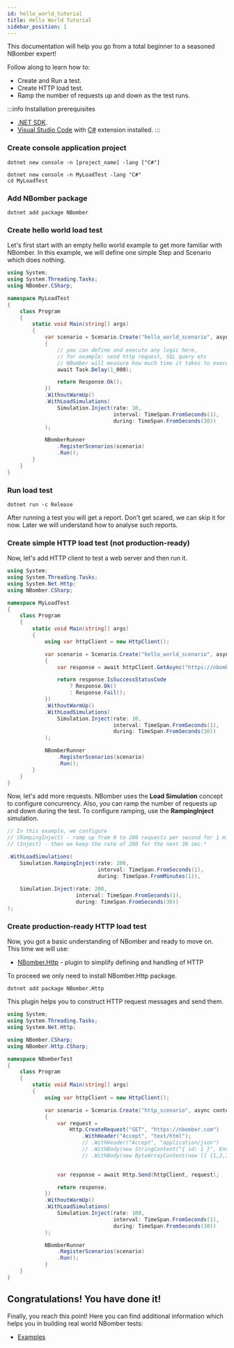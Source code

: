 ```yaml
---
id: hello_world_tutorial
title: Hello World Tutorial
sidebar_position: 1
---
```


This documentation will help you go from a total beginner to a seasoned NBomber expert!

Follow along to learn how to:
- Create and Run a test.
- Create HTTP load test.
- Ramp the number of requests up and down as the test runs.

:::info
Installation prerequisites

- [.NET SDK](https://dotnet.microsoft.com/download).
- [Visual Studio Code](https://code.visualstudio.com/) with [C#](https://marketplace.visualstudio.com/items?itemName=ms-dotnettools.csharp) extension installed.
:::

### Create console application project

```code
dotnet new console -n [project_name] -lang ["C#"]
```
```code
dotnet new console -n MyLoadTest -lang "C#"
cd MyLoadTest
```

### Add NBomber package

```code
dotnet add package NBomber
```

### Create hello world load test

Let's first start with an empty hello world example to get more familiar with NBomber. In this example, we will define one simple Step and Scenario which does nothing.


```csharp title="Program.cs"
using System;
using System.Threading.Tasks;
using NBomber.CSharp;

namespace MyLoadTest
{
    class Program
    {
        static void Main(string[] args)
        {   
            var scenario = Scenario.Create("hello_world_scenario", async context =>
            {
                // you can define and execute any logic here,
                // for example: send http request, SQL query etc
                // NBomber will measure how much time it takes to execute your logic
                await Task.Delay(1_000);

                return Response.Ok();
            })
            .WithoutWarmUp()
            .WithLoadSimulations(
                Simulation.Inject(rate: 10,
                                  interval: TimeSpan.FromSeconds(1),
                                  during: TimeSpan.FromSeconds(30))
            );

            NBomberRunner
                .RegisterScenarios(scenario)
                .Run();
        }
    }
}
```

### Run load test

```code
dotnet run -c Release
```

After running a test you will get a report. Don't get scared, we can skip it for now. Later we will understand how to analyse such reports.

### Create simple HTTP load test (not production-ready)

Now, let's add HTTP client to test a web server and then run it. 

```csharp title="Program.cs"
using System;
using System.Threading.Tasks;
using System.Net.Http;
using NBomber.CSharp;

namespace MyLoadTest
{
    class Program
    {
        static void Main(string[] args)
        {   
            using var httpClient = new HttpClient();

            var scenario = Scenario.Create("hello_world_scenario", async context =>
            {
                var response = await httpClient.GetAsync("https://nbomber.com");

                return response.IsSuccessStatusCode
                    ? Response.Ok()
                    : Response.Fail();
            })
            .WithoutWarmUp()
            .WithLoadSimulations(
                Simulation.Inject(rate: 10,
                                  interval: TimeSpan.FromSeconds(1),
                                  during: TimeSpan.FromSeconds(30))
            );

            NBomberRunner
                .RegisterScenarios(scenario)
                .Run();
        }
    }
}
```

Now, let's add more requests. NBomber uses the **Load Simulation** concept to configure concurrency. Also, you can ramp the number of requests up and down during the test. To configure ramping, use the **RampingInject** simulation. 

```csharp
// In this example, we configure 
// (RampingInject) - ramp up from 0 to 200 requests per second for 1 minute,
// (Inject) - then we keep the rate of 200 for the next 30 sec.*

.WithLoadSimulations(
    Simulation.RampingInject(rate: 200, 
                             interval: TimeSpan.FromSeconds(1),
                             during: TimeSpan.FromMinutes(1)),
    
    Simulation.Inject(rate: 200,
                      interval: TimeSpan.FromSeconds(1),
                      during: TimeSpan.FromSeconds(30))
);
```

### Create production-ready HTTP load test

Now, you got a basic understanding of NBomber and ready to move on. This time we will use:
- [NBomber.Http](https://github.com/PragmaticFlow/NBomber.Http) - plugin to simplify defining and handling of HTTP

To proceed we only need to install NBomber.Http package.

```code
dotnet add package NBomber.Http
```

This plugin helps you to construct HTTP request messages and send them.

```csharp title="Program.cs"
using System;
using System.Threading.Tasks;
using System.Net.Http;

using NBomber.CSharp;
using NBomber.Http.CSharp;

namespace NBomberTest
{
    class Program
    {
        static void Main(string[] args)
        {
            using var httpClient = new HttpClient();

            var scenario = Scenario.Create("http_scenario", async context =>
            {
                var request =
                    Http.CreateRequest("GET", "https://nbomber.com")
                        .WithHeader("Accept", "text/html");
                        // .WithHeader("Accept", "application/json")
                        // .WithBody(new StringContent("{ id: 1 }", Encoding.UTF8, "application/json");
                        // .WithBody(new ByteArrayContent(new [] {1,2,3}))
                        

                var response = await Http.Send(httpClient, request);

                return response;
            })
            .WithoutWarmUp()
            .WithLoadSimulations(
                Simulation.Inject(rate: 100, 
                                  interval: TimeSpan.FromSeconds(1),
                                  during: TimeSpan.FromSeconds(30))
            );

            NBomberRunner
                .RegisterScenarios(scenario)
                .Run();
            }
    }
}
```

## Congratulations! You have done it!

Finally, you reach this point! Here you can find additional information which helps you in building real world NBomber tests:

<!-- - [Learn general concepts](general-concepts)
- [Loadtesting basics](loadtesting-basics) -->
- [Examples](https://github.com/PragmaticFlow/NBomber/tree/dev/examples/CSharpProd)